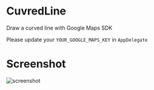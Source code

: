 # CuvredLine
Draw a curved line with Google Maps SDK

Please update your `YOUR_GOOGLE_MAPS_KEY` in `AppDelegate`
# **Screenshot**
![screenshot](https://github.com/ryanisnhp/CuvredLine/blob/master/screenshots/CurvedLine.png?raw=true)
